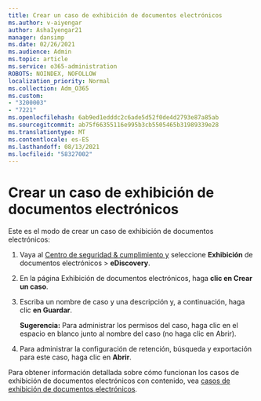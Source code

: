 ```yaml
---
title: Crear un caso de exhibición de documentos electrónicos
ms.author: v-aiyengar
author: AshaIyengar21
manager: dansimp
ms.date: 02/26/2021
ms.audience: Admin
ms.topic: article
ms.service: o365-administration
ROBOTS: NOINDEX, NOFOLLOW
localization_priority: Normal
ms.collection: Adm_O365
ms.custom:
- "3200003"
- "7221"
ms.openlocfilehash: 6ab9ed1edddc2c6ade5d52f0de4d2793e87a85ab
ms.sourcegitcommit: ab75f66355116e995b3cb5505465b31989339e28
ms.translationtype: MT
ms.contentlocale: es-ES
ms.lasthandoff: 08/13/2021
ms.locfileid: "58327002"
---
```

# <a name="create-an-ediscovery-case"></a>Crear un caso de exhibición de documentos electrónicos

Este es el modo de crear un caso de exhibición de documentos electrónicos:

1. Vaya al [Centro de seguridad & cumplimiento y](https://go.microsoft.com/fwlink/p/?linkid=2077143) seleccione **Exhibición** de documentos electrónicos  >  **eDiscovery**.
1. En la página Exhibición de documentos electrónicos, haga **clic en Crear un caso**.
1. Escriba un nombre de caso y una descripción y, a continuación, haga clic **en Guardar**.
    
    **Sugerencia:** Para administrar los permisos del caso, haga clic en el espacio en blanco junto al nombre del caso (no haga clic en Abrir).
1. Para administrar la configuración de retención, búsqueda y exportación para este caso, haga clic en **Abrir**.

Para obtener información detallada sobre cómo funcionan los casos de exhibición de documentos electrónicos con contenido, vea [casos de exhibición de documentos electrónicos](https://go.microsoft.com/fwlink/?linkid=2101589).
